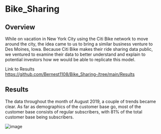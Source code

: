 # Bike_Sharing
## Overview
While on vacation in New York City using the Citi Bike network to move around the city, the idea came to us to bring a similar business venture to Des Moines, Iowa. Because Citi Bike makes their ride sharing data public, we ventured to examine their data to better understand and explain to potential investors how we would be able to  replicate this model.

Link to Results  https://github.com/Bernest1108/Bike_Sharing-/tree/main/Results

## Results
The data throughout the month of August 2019, a couple of trends became clear.
As far as demographics of the customer base go, most of the customer base consists of regular subscribers, with 81% of the total customer base being subscribers.

![image](https://user-images.githubusercontent.com/100445489/171635874-baa62035-926b-4857-b4f1-390faebb9603.png)


